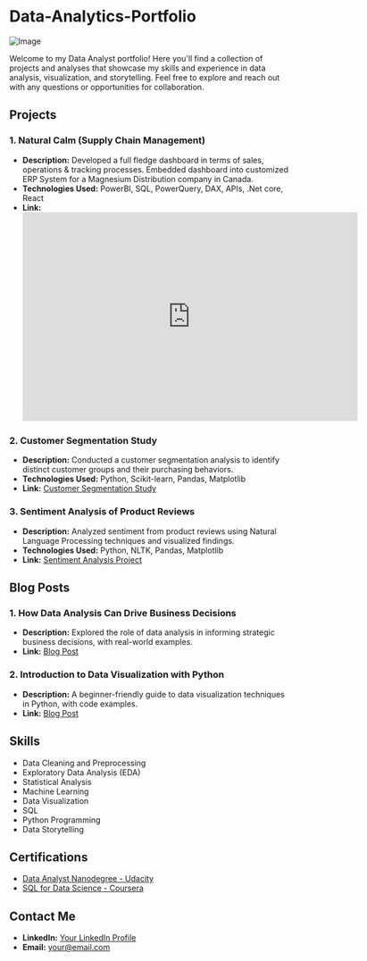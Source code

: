 # Data-Analytics-Portfolio
![Image](Shehbaz.jpg)

Welcome to my Data Analyst portfolio! Here you'll find a collection of projects and analyses that showcase my skills and experience in data analysis, visualization, and storytelling. Feel free to explore and reach out with any questions or opportunities for collaboration.

## Projects

### 1. Natural Calm (Supply Chain Management)

- **Description:** Developed a full fledge dashboard in terms of sales, operations & tracking processes. Embedded dashboard into customized ERP System for a Magnesium Distribution company in Canada.
- **Technologies Used:** PowerBI, SQL, PowerQuery, DAX, APIs, .Net core, React
- **Link:** <iframe title="testing" width="600" height="373.5" src="https://app.powerbi.com/view?r=eyJrIjoiZWMyNGQ0YzEtMjRiNC00ZjRkLTg0YTQtYzI2NDU0NTViYmYxIiwidCI6IjQyYjgxNzU3LTIxNWItNDMxMS04ZjEwLTkwZjY5OGRhMzM1MiIsImMiOjl9&embedImagePlaceholder=true" frameborder="0" allowFullScreen="true"></iframe>

### 2. Customer Segmentation Study

- **Description:** Conducted a customer segmentation analysis to identify distinct customer groups and their purchasing behaviors.
- **Technologies Used:** Python, Scikit-learn, Pandas, Matplotlib
- **Link:** [Customer Segmentation Study](link-to-project)

### 3. Sentiment Analysis of Product Reviews

- **Description:** Analyzed sentiment from product reviews using Natural Language Processing techniques and visualized findings.
- **Technologies Used:** Python, NLTK, Pandas, Matplotlib
- **Link:** [Sentiment Analysis Project](link-to-project)

## Blog Posts

### 1. How Data Analysis Can Drive Business Decisions

- **Description:** Explored the role of data analysis in informing strategic business decisions, with real-world examples.
- **Link:** [Blog Post](link-to-post)

### 2. Introduction to Data Visualization with Python

- **Description:** A beginner-friendly guide to data visualization techniques in Python, with code examples.
- **Link:** [Blog Post](link-to-post)

## Skills

- Data Cleaning and Preprocessing
- Exploratory Data Analysis (EDA)
- Statistical Analysis
- Machine Learning
- Data Visualization
- SQL
- Python Programming
- Data Storytelling

## Certifications

- [Data Analyst Nanodegree - Udacity](link-to-certification)
- [SQL for Data Science - Coursera](link-to-certification)

## Contact Me

- **LinkedIn:** [Your LinkedIn Profile](link-to-linkedin)
- **Email:** your@email.com
